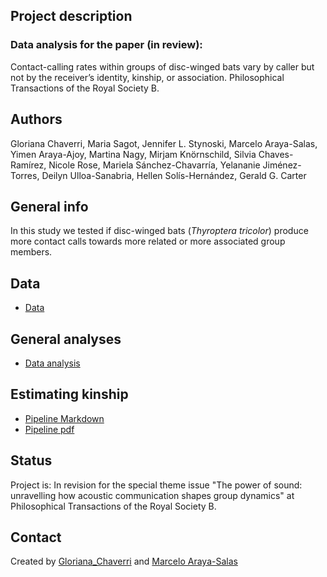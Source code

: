 ## Project description

### Data analysis for the paper (in review):

Contact-calling rates within groups of disc-winged bats vary by caller but not by the receiver’s identity, kinship, or association. Philosophical Transactions of the Royal Society B. 

## Authors
Gloriana Chaverri, Maria Sagot, Jennifer L. Stynoski, Marcelo Araya-Salas, Yimen Araya-Ajoy, Martina Nagy, Mirjam Knörnschild, Silvia Chaves-Ramírez, Nicole Rose, Mariela Sánchez-Chavarría, Yelananie Jiménez-Torres, Deilyn Ulloa-Sanabria, Hellen Solís-Hernández, Gerald G. Carter 

## General info

In this study we tested if disc-winged bats (_Thyroptera tricolor_) produce more contact calls towards more related or more associated group members.

## Data
* [Data](https://github.com/morceglo/Vocal-interactions-Thyroptera-tricolor/tree/main/data)

## General analyses
* [Data analysis](https://github.com/morceglo/Vocal-interactions-Thyroptera-tricolor/blob/main/scripts/data_analysis.html)

## Estimating kinship
* [Pipeline Markdown](https://github.com/morceglo/Vocal-interactions-Thyroptera-tricolor/blob/Main/Pipeline%20GBS%20relatedness%20(Thyroptera).md)
* [Pipeline pdf](https://github.com/morceglo/Vocal-interactions-Thyroptera-tricolor/blob/Main/Pipeline%20GBS%20relatedness%20(Thyroptera).pdf)

## Status
Project is: In revision for the special theme issue "The power of sound: unravelling how acoustic communication shapes group dynamics" at Philosophical Transactions of the Royal Society B.

## Contact
Created by [Gloriana_Chaverri](batcr.com/) and [Marcelo Araya-Salas](marce10.github.io/)
